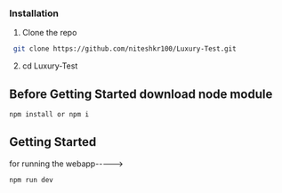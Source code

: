 ### Installation

1. Clone the repo

```sh
 git clone https://github.com/niteshkr100/Luxury-Test.git
```

2. cd Luxury-Test
   
## Before Getting Started download node module
```sh
npm install or npm i
```

## Getting Started
for running the webapp----->
```sh
npm run dev
```
